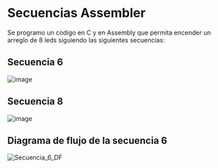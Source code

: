 # Secuencias Assembler
Se programo un codigo en C y en Assembly que permita encender un arreglo de 8 leds siguiendo las siguientes secuencias:

## Secuencia 6

![image](https://github.com/Mikhaerys/Secuencias_Assembler/assets/79948956/3c880b0c-c5a1-4c3d-9cfd-ab9603d6e6a2)
## Secuencia 8

![image](https://github.com/Mikhaerys/Secuencias_Assembler/assets/79948956/3e18c495-fc15-4220-9deb-adf7d03db2dc)

## Diagrama de flujo de la secuencia 6

![Secuencia_6_DF](https://github.com/Mikhaerys/Secuencias_Assembler/assets/79948956/71d0227b-7da2-49f6-8ed6-a0a05e9531ea)
